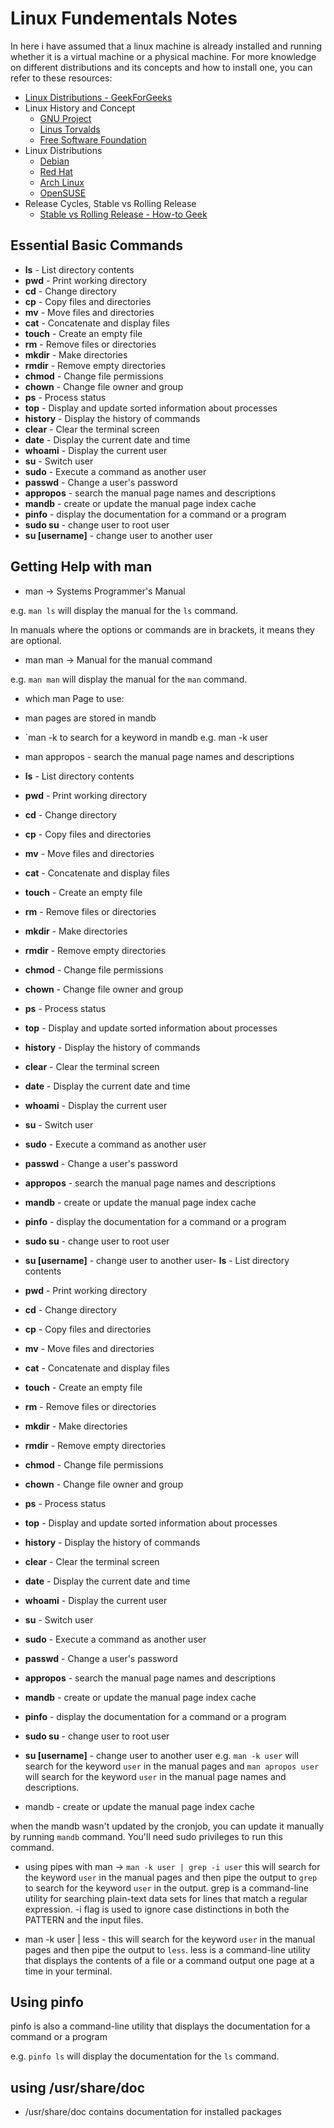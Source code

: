 # Linux Fundementals Notes

In here i have assumed that a linux machine is already installed and running whether it is a virtual machine or a physical machine. For more knowledge on different distributions and its concepts and how to install one, you can refer to these resources:
- [Linux Distributions - GeekForGeeks](https://www.geeksforgeeks.org/what-are-linux-distributions/)
- Linux History and Concept 
    - [GNU Project](https://www.gnu.org/home.en.html) 
    - [Linus Torvalds](https://en.wikipedia.org/wiki/Linus_Torvalds)
    - [Free Software Foundation](https://www.fsf.org/)
- Linux Distributions 
    - [Debian](https://www.debian.org/)
    - [Red Hat](https://www.redhat.com/en)
    - [Arch Linux](https://archlinux.org/)
    - [OpenSUSE](https://www.opensuse.org/)
- Release Cycles, Stable vs Rolling Release
    - [Stable vs Rolling Release - How-to Geek](https://www.howtogeek.com/192939/linux-distribution-basics-rolling-releases-vs.-standard-releases/)

## Essential Basic Commands 

- **ls** - List directory contents
- **pwd** - Print working directory
- **cd** - Change directory
- **cp** - Copy files and directories
- **mv** - Move files and directories
- **cat** - Concatenate and display files
- **touch** - Create an empty file
- **rm** - Remove files or directories
- **mkdir** - Make directories
- **rmdir** - Remove empty directories
- **chmod** - Change file permissions
- **chown** - Change file owner and group
- **ps** - Process status
- **top** - Display and update sorted information about processes
- **history** - Display the history of commands
- **clear** - Clear the terminal screen
- **date** - Display the current date and time
- **whoami** - Display the current user
- **su** - Switch user
- **sudo** - Execute a command as another user
- **passwd** - Change a user's password
- **appropos** - search the manual page names and descriptions
- **mandb** - create or update the manual page index cache
- **pinfo** - display the documentation for a command or a program
- **sudo su** - change user to root user
- **su [username]** - change user to another user


## Getting Help with man 

- man -> Systems Programmer's Manual

e.g. `man ls` will display the manual for the `ls` command.

In manuals where the options or commands are in brackets, it means they are optional.

- man man -> Manual for the manual command

e.g. `man man` will display the manual for the `man` command.

- which man Page to use: 

- man pages are stored in mandb
- `man -k <keyword> to search for a keyword in mandb
e.g. man -k user
- man appropos - search the manual page names and descriptions
- **ls** - List directory contents
- **pwd** - Print working directory
- **cd** - Change directory
- **cp** - Copy files and directories
- **mv** - Move files and directories
- **cat** - Concatenate and display files
- **touch** - Create an empty file
- **rm** - Remove files or directories
- **mkdir** - Make directories
- **rmdir** - Remove empty directories
- **chmod** - Change file permissions
- **chown** - Change file owner and group
- **ps** - Process status
- **top** - Display and update sorted information about processes
- **history** - Display the history of commands
- **clear** - Clear the terminal screen
- **date** - Display the current date and time
- **whoami** - Display the current user
- **su** - Switch user
- **sudo** - Execute a command as another user
- **passwd** - Change a user's password
- **appropos** - search the manual page names and descriptions
- **mandb** - create or update the manual page index cache
- **pinfo** - display the documentation for a command or a program
- **sudo su** - change user to root user
- **su [username]** - change user to another user- **ls** - List directory contents
- **pwd** - Print working directory
- **cd** - Change directory
- **cp** - Copy files and directories
- **mv** - Move files and directories
- **cat** - Concatenate and display files
- **touch** - Create an empty file
- **rm** - Remove files or directories
- **mkdir** - Make directories
- **rmdir** - Remove empty directories
- **chmod** - Change file permissions
- **chown** - Change file owner and group
- **ps** - Process status
- **top** - Display and update sorted information about processes
- **history** - Display the history of commands
- **clear** - Clear the terminal screen
- **date** - Display the current date and time
- **whoami** - Display the current user
- **su** - Switch user
- **sudo** - Execute a command as another user
- **passwd** - Change a user's password
- **appropos** - search the manual page names and descriptions
- **mandb** - create or update the manual page index cache
- **pinfo** - display the documentation for a command or a program
- **sudo su** - change user to root user
- **su [username]** - change user to another user
e.g. `man -k user` will search for the keyword `user` in the
manual pages and `man apropos user` will search for the keyword `user` in the manual page names and descriptions.
- mandb - create or update the manual page index cache 

when the mandb wasn't updated by the cronjob, you can update it manually by running `mandb` command.
You'll need sudo privileges to run this command.

- using pipes with man -> `man -k user | grep -i user` this will search for the keyword `user` in the manual pages and
then pipe the output to `grep` to search for the keyword `user` in the output. grep is a command-line utility for 
searching plain-text data sets for lines that match a regular expression. -i flag is used to ignore case distinctions
in both the PATTERN and the input files.

- man -k user | less - this will search for the keyword `user` in the manual pages and then pipe the output to `less`.
less is a command-line utility that displays the contents of a file or a command output one page at a time in your terminal.

## Using pinfo

pinfo is also a command-line utility that displays the documentation for a command or a program

e.g. `pinfo ls` will display the documentation for the `ls` command.

## using /usr/share/doc

- /usr/share/doc contains documentation for installed packages




